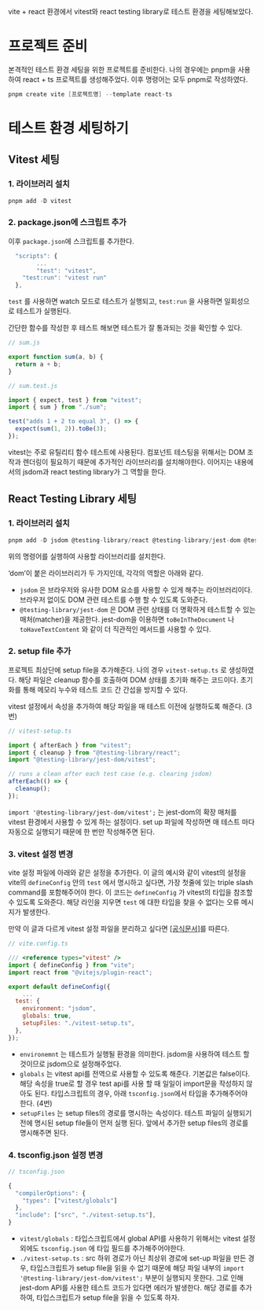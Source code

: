 vite + react 환경에서 vitest와 react testing library로 테스트 환경을 세팅해보았다.

# 프로젝트 준비

본격적인 테스트 환경 세팅을 위한 프로젝트를 준비한다. 나의 경우에는 pnpm을 사용하여 react + ts 프로젝트를 생성해주었다. 이후 명령어는 모두 pnpm로 작성하였다.

```c
pnpm create vite [프로젝트명] --template react-ts
```

# 테스트 환경 세팅하기

## Vitest 세팅

### 1. 라이브러리 설치

```jsx
pnpm add -D vitest
```

### 2. package.json에 스크립트 추가

이후 `package.json`에 스크립트를 추가한다.

```jsx
  "scripts": {
		...
		"test": "vitest",
    "test:run": "vitest run"
  },
```

`test` 를 사용하면 watch 모드로 테스트가 실행되고, `test:run` 을 사용하면 일회성으로 테스트가 실행된다.

간단한 함수를 작성한 후 테스트 해보면 테스트가 잘 통과되는 것을 확인할 수 있다.

```jsx
// sum.js

export function sum(a, b) {
  return a + b;
}
```

```jsx
// sum.test.js

import { expect, test } from "vitest";
import { sum } from "./sum";

test("adds 1 + 2 to equal 3", () => {
  expect(sum(1, 2)).toBe(3);
});
```

vitest는 주로 유틸리티 함수 테스트에 사용된다. 컴포넌트 테스팅을 위해서는 DOM 조작과 렌더링이 필요하기 때문에 추가적인 라이브러리를 설치해야한다. 이어지는 내용에서의 jsdom과 react testing library가 그 역할을 한다.

## React Testing Library 세팅

### 1. 라이브러리 설치

```jsx
pnpm add -D jsdom @testing-library/react @testing-library/jest-dom @testing-library/user-event @testing-library/react-hooks
```

위의 명령어를 실행하여 사용할 라이브러리를 설치한다.

‘dom’이 붙은 라이브러리가 두 가지인데, 각각의 역할은 아래와 같다.

- `jsdom` 은 브라우저와 유사한 DOM 요소를 사용할 수 있게 해주는 라이브러리이다. 브라우저 없이도 DOM 관련 테스트를 수행 할 수 있도록 도와준다.
- `@testing-library/jest-dom` 은 DOM 관련 상태를 더 명확하게 테스트할 수 있는 매처(matcher)을 제공한다. jest-dom을 이용하면 `toBeInTheDocument` 나 `toHaveTextContent` 와 같이 더 직관적인 메서드를 사용할 수 있다.

### 2. setup file 추가

프로젝트 최상단에 setup file을 추가해준다. 나의 경우 `vitest-setup.ts` 로 생성하였다. 해당 파일은 cleanup 함수를 호출하여 DOM 상태를 초기화 해주는 코드이다. 초기화를 통해 메모리 누수와 테스트 코드 간 간섭을 방지할 수 있다.

vitest 설정에서 속성을 추가하여 해당 파일을 매 테스트 이전에 실행하도록 해준다. (3번)

```jsx
// vitest-setup.ts

import { afterEach } from "vitest";
import { cleanup } from "@testing-library/react";
import "@testing-library/jest-dom/vitest";

// runs a clean after each test case (e.g. clearing jsdom)
afterEach(() => {
  cleanup();
});
```

`import '@testing-library/jest-dom/vitest';` 는 jest-dom의 확장 매처를 vitest 환경에서 사용할 수 있게 하는 설정이다. set up 파일에 작성하면 매 테스트 마다 자동으로 실행되기 때문에 한 번만 작성해주면 된다.

### 3. vitest 설정 변경

vite 설정 파일에 아래와 같은 설정을 추가한다. 이 글의 예시와 같이 vitest의 설정을 vite의 `defineConfig` 안의 `test` 에서 명시하고 싶다면, 가장 첫줄에 있는 triple slash command를 포함해주어야 한다. 이 코드는 `defineConfig` 가 vitest의 타입을 참조할 수 있도록 도와준다. 해당 라인을 지우면 `test` 에 대한 타입을 찾을 수 없다는 오류 메시지가 발생한다.

만약 이 글과 다르게 vitest 설정 파일을 분리하고 싶다면 [[공식문서]](https://vitest.dev/config/file#managing-vitest-config-file)를 따른다.

```jsx
// vite.config.ts

/// <reference types="vitest" />
import { defineConfig } from "vite";
import react from "@vitejs/plugin-react";

export default defineConfig({
	...
  test: {
    environment: "jsdom",
    globals: true,
    setupFiles: "./vitest-setup.ts",
  },
});

```

- `environemnt` 는 테스트가 실행될 환경을 의미한다. jsdom을 사용하여 테스트 할 것이므로 jsdom으로 설정해주었다.
- `globals` 는 vitest api를 전역으로 사용할 수 있도록 해준다. 기본값은 false이다. 해당 속성을 true로 할 경우 test api를 사용 할 때 일일이 import문을 작성하지 않아도 된다. 타입스크립트의 경우, 아래 `tsconfig.json`에서 타입을 추가해주어야 한다. (4번)
- `setupFiles` 는 setup files의 경로를 명시하는 속성이다. 테스트 파일이 실행되기 전에 명시된 setup file들이 먼저 실행 된다. 앞에서 추가한 setup files의 경로를 명시해주면 된다.

### 4. tsconfig.json 설정 변경

```jsx
// tsconfig.json

{
  "compilerOptions": {
    "types": ["vitest/globals"]
  },
  "include": ["src", "./vitest-setup.ts"],
}
```

- `vitest/globals` : 타입스크립트에서 global API를 사용하기 위해서는 vitest 설정 외에도 `tsconfig.json` 에 타입 필드를 추가해주어야한다.
- `./vitest-setup.ts` : src 하위 경로가 아닌 최상위 경로에 set-up 파일을 만든 경우, 타입스크립트가 setup file을 읽을 수 없기 때문에 해당 파일 내부의 `import '@testing-library/jest-dom/vitest';` 부분이 실행되지 못한다. 그로 인해 jest-dom API를 사용한 테스트 코드가 있다면 에러가 발생한다. 해당 경로를 추가하여, 타입스크립트가 setup file을 읽을 수 있도록 하자.

